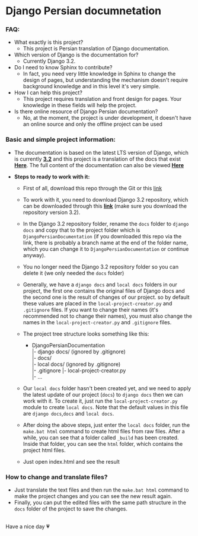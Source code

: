 # Django Persian documnetation

### FAQ:
- What exactly is this project?
  - This project is Persian translation of Django documentation.
- Which version of Django is the documentation for?
  - Currently Django 3.2.
- Do I need to know Sphinx to contribute?
  - In fact, you need very little knowledge in Sphinx to change the design of pages, but understanding the mechanism doesn't require background knowledge and in this level it's very simple.
- How I can help this project?
  - This project requires translation and front design for pages. Your knowledge in these fields will help the project. 
- Is there online resource of Django Persian documentation?
  - No, at the moment, the project is under development, it doesn't have an online source and only the offline project can be used

### Basic and simple project information:
  - The documentation is based on the latest LTS version of Django, which is currently **[3.2](https://github.com/django/django/tree/stable/3.2.x)** and this project is a translation of the docs that exist **[Here](https://docs.djangoproject.com/en/3.2/)**.
The full content of the documentation can also be viewed **[Here](https://docs.djangoproject.com/en/3.2/contents/)**  
  
  - **Steps to ready to work with it:**  
    * First of all, download this repo through the Git or this [link](https://github.com/amirilf/DjangoPersianDocumentation/archive/refs/heads/main.zip)
    * To work with it, you need to download Django 3.2 repository, which can be downloaded through this **[link](https://github.com/django/django/archive/refs/heads/stable/3.2.x.zip)** (make sure you download the repository version 3.2).
    * In the Django 3.2 repository folder, rename the `docs` folder to `django docs` and copy that to the project folder which is `DjangoPersianDocumentation` (if you downloaded this repo via the link, there is probably a branch name at the end of the folder name, which you can change it to `DjangoPersianDocumentation` or continue anyway).
    * You no longer need the Django 3.2 repository folder so you can delete it (we only needed the `docs` folder)
    * Generally, we have a `django docs` and `local docs` folders in our project, the first one contains the original files of Django docs and the second one is the result of changes of our project. so by default these values are placed in the `local-project-creator.py` and `.gitignore` files. If you want to change their names (it's recommended not to change their names), you must also change the names in the `local-project-creator.py` and `.gitignore` files.
    * The project tree structure looks something like this:
      * DjangoPersianDocumentation  
        |- django docs/ (ignored by .gitignore)  
        |- docs/  
        |- local docs/ (ignored by .gitignore)  
        |- .gitignore
        |- local-project-creator.py  
        |- ...
    * Our `local docs` folder hasn't been created yet, and we need to apply the latest update of our project (`docs`) to `django docs` then we can work with it. To create it, just run the `local-project-creator.py` module to create `local docs`. Note that the default values in this file are `django docs`,`docs` and `local docs`. 

    * After doing the above steps, just enter the `local docs` folder, run the `make.bat html` command to create html files from raw files. After a while, you can see that a folder called `_build` has been created. Inside that folder, you can see the `html` folder, which contains the project html files.
    * Just open index.html and see the result


### How to change and translate files?
  * Just translate the text files and then run the `make.bat html` command to make the project changes and you can see the new result again.
  * Finally, you can put the edited files with the same path structure in the `docs` folder of the project to save the changes.
  
   
<br>
Have a nice day 💗








